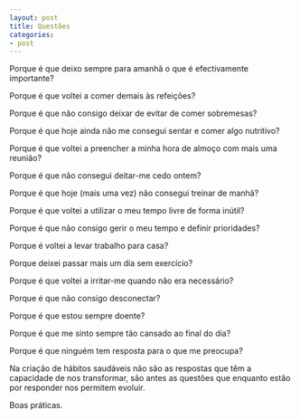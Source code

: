 ```yaml
---
layout: post
title: Questões
categories:
- post
---
```

Porque é que deixo sempre para amanhã o que é efectivamente importante?

Porque é que voltei a comer demais às refeições?

Porque é que não consigo deixar de evitar de comer sobremesas?

Porque é que hoje ainda não me consegui sentar e comer algo nutritivo?

Porque é que voltei a preencher a minha hora de almoço com mais uma reunião?

Porque é que não consegui deitar-me cedo ontem?

Porque é que hoje (mais uma vez) não consegui treinar de manhã?

Porque é que voltei a utilizar o meu tempo livre de forma inútil?

Porque é que não consigo gerir o meu tempo e definir prioridades?

Porque é voltei a levar trabalho para casa?

Porque deixei passar mais um dia sem exercício?

Porque é que voltei a irritar-me quando não era necessário?

Porque é que não consigo desconectar?

Porque é que estou sempre doente?

Porque é que me sinto sempre tão cansado ao final do dia?

Porque é que ninguém tem resposta para o que me preocupa?

Na criação de hábitos saudáveis não são as respostas que têm a capacidade de nos transformar, são antes as questões que enquanto estão por responder nos permitem evoluir. 

Boas práticas.
